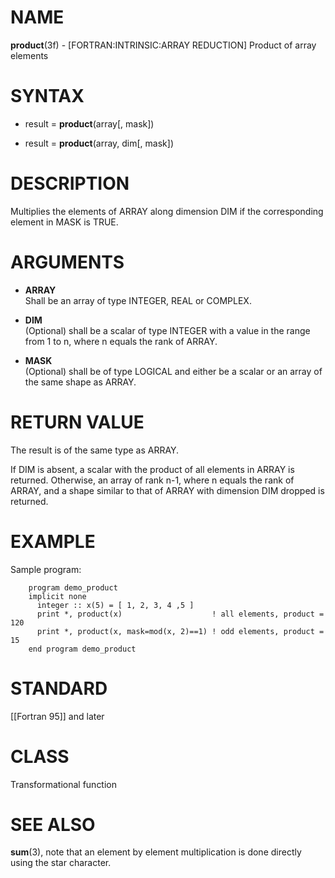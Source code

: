 # NAME

**product**(3f) - \[FORTRAN:INTRINSIC:ARRAY REDUCTION\] Product of array
elements

# SYNTAX

  - result = **product**(array\[, mask\])

  - result = **product**(array, dim\[, mask\])

# DESCRIPTION

Multiplies the elements of ARRAY along dimension DIM if the
corresponding element in MASK is TRUE.

# ARGUMENTS

  - **ARRAY**  
    Shall be an array of type INTEGER, REAL or COMPLEX.

  - **DIM**  
    (Optional) shall be a scalar of type INTEGER with a value in the
    range from 1 to n, where n equals the rank of ARRAY.

  - **MASK**  
    (Optional) shall be of type LOGICAL and either be a scalar or an
    array of the same shape as ARRAY.

# RETURN VALUE

The result is of the same type as ARRAY.

If DIM is absent, a scalar with the product of all elements in ARRAY is
returned. Otherwise, an array of rank n-1, where n equals the rank of
ARRAY, and a shape similar to that of ARRAY with dimension DIM dropped
is returned.

# EXAMPLE

Sample program:

``` 
    program demo_product
    implicit none
      integer :: x(5) = [ 1, 2, 3, 4 ,5 ]
      print *, product(x)                    ! all elements, product = 120
      print *, product(x, mask=mod(x, 2)==1) ! odd elements, product = 15
    end program demo_product
```

# STANDARD

\[\[Fortran 95\]\] and later

# CLASS

Transformational function

# SEE ALSO

**sum**(3), note that an element by element multiplication is done
directly using the star character.
